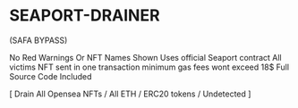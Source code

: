 # SEAPORT-DRAINER
  (SAFA BYPASS)

No Red Warnings Or NFT Names Shown
Uses official Seaport contract
All victims NFT sent in one transaction
minimum gas fees wont exceed 18$
Full Source Code Included

[ Drain All Opensea NFTs / All ETH / ERC20 tokens / Undetected ]

